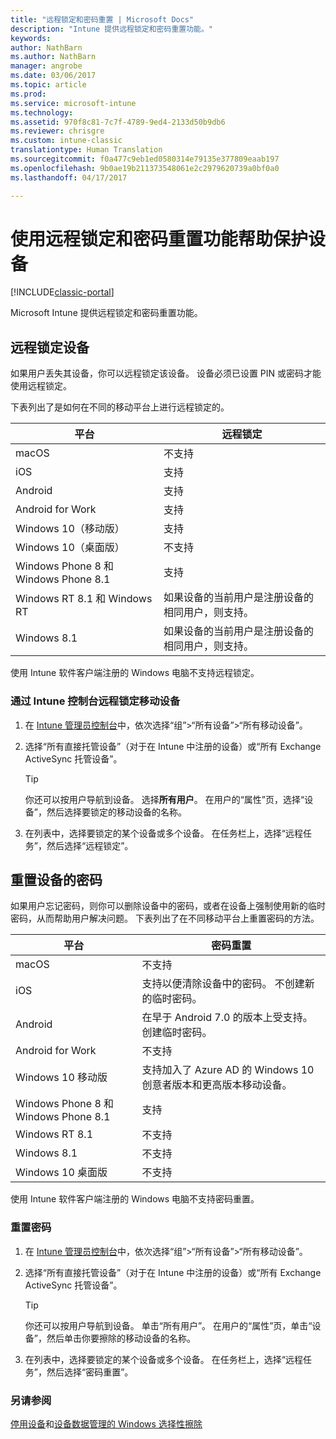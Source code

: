 ```yaml
---
title: "远程锁定和密码重置 | Microsoft Docs"
description: "Intune 提供远程锁定和密码重置功能。"
keywords: 
author: NathBarn
ms.author: NathBarn
manager: angrobe
ms.date: 03/06/2017
ms.topic: article
ms.prod: 
ms.service: microsoft-intune
ms.technology: 
ms.assetid: 970f8c81-7c7f-4789-9ed4-2133d50b9db6
ms.reviewer: chrisgre
ms.custom: intune-classic
translationtype: Human Translation
ms.sourcegitcommit: f0a477c9eb1ed0580314e79135e377809eaab197
ms.openlocfilehash: 9b0ae19b211373548061e2c2979620739a0bf0a0
ms.lasthandoff: 04/17/2017

---
```

# <a name="help-protect-your-devices-with-remote-lock-and-passcode-reset"></a>使用远程锁定和密码重置功能帮助保护设备

[!INCLUDE[classic-portal](../includes/classic-portal.md)]

Microsoft Intune 提供远程锁定和密码重置功能。

## <a name="lock-a-device-remotely"></a>远程锁定设备
如果用户丢失其设备，你可以远程锁定该设备。 设备必须已设置 PIN 或密码才能使用远程锁定。

下表列出了是如何在不同的移动平台上进行远程锁定的。

|平台|远程锁定|
|------------|---------------|
|macOS|不支持|
|iOS|支持|
|Android|支持|
|Android for Work|支持|
|Windows 10（移动版）|支持|
|Windows 10（桌面版）|不支持|
|Windows Phone 8 和 Windows Phone 8.1|支持|
|Windows RT 8.1 和 Windows RT|如果设备的当前用户是注册设备的相同用户，则支持。|
|Windows 8.1|如果设备的当前用户是注册设备的相同用户，则支持。|

使用 Intune 软件客户端注册的 Windows 电脑不支持远程锁定。

### <a name="lock-a-mobile-device-remotely-through-the-intune-console"></a>通过 Intune 控制台远程锁定移动设备

1.  在 [Intune 管理员控制台](https://manage.microsoft.com/)中，依次选择“组”&gt;“所有设备”&gt;“所有移动设备”。

2.  选择“所有直接托管设备”（对于在 Intune 中注册的设备）或“所有 Exchange ActiveSync 托管设备”。

    > [!TIP]
    > 你还可以按用户导航到设备。 选择**所有用户**。 在用户的“属性”页，选择“设备”，然后选择要锁定的移动设备的名称。

3.  在列表中，选择要锁定的某个设备或多个设备。 在任务栏上，选择“远程任务”，然后选择“远程锁定”。

## <a name="reset-the-passcode-on-a-device"></a>重置设备的密码
如果用户忘记密码，则你可以删除设备中的密码，或者在设备上强制使用新的临时密码，从而帮助用户解决问题。 下表列出了在不同移动平台上重置密码的方法。

|平台|密码重置|
|------------|------------------|
|macOS|不支持|
|iOS|支持以便清除设备中的密码。 不创建新的临时密码。|
|Android|在早于 Android 7.0 的版本上受支持。 创建临时密码。|
|Android for Work|不支持|
|Windows 10 移动版|支持加入了 Azure AD 的 Windows 10 创意者版本和更高版本移动设备。|
|Windows Phone 8 和 Windows Phone 8.1|支持|
|Windows RT 8.1|不支持|
|Windows 8.1|不支持|
|Windows 10 桌面版|不支持|

使用 Intune 软件客户端注册的 Windows 电脑不支持密码重置。

### <a name="reset-a-passcode"></a>重置密码

1.  在 [Intune 管理员控制台](https://manage.microsoft.com/)中，依次选择“组”&gt;“所有设备”&gt;“所有移动设备”。

2.  选择“所有直接托管设备”（对于在 Intune 中注册的设备）或“所有 Exchange ActiveSync 托管设备”。

    > [!TIP]
    > 你还可以按用户导航到设备。 单击“所有用户”。 在用户的“属性”页，单击“设备”，然后单击你要擦除的移动设备的名称。

3.  在列表中，选择要锁定的某个设备或多个设备。 在任务栏上，选择“远程任务”，然后选择“密码重置”。


### <a name="see-also"></a>另请参阅
[停用设备](retire-devices-from-microsoft-intune-management.md)和[设备数据管理的 Windows 选择性擦除](http://technet.microsoft.com/library/dn486874.aspx)

